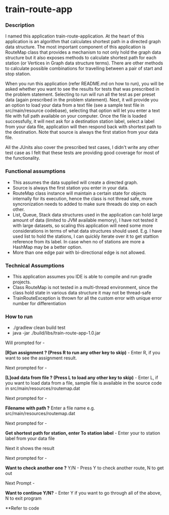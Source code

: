 # train-route-app
### Description
I named this application train-route-application. At the heart of this application is an algorithm that calculates shortest path in a directed graph data structure. The most important component of this application is RouteMap class that provides a mechanism to not only hold the graph data structure but it also exposes methods to calculate shortest path for each station (or Vertices in Graph data structure terms). There are other methods to calculate possible combinations for travelling between a pair of start and stop station. 

When you run this application (refer README.md on how to run), you will be asked whether you want to see the results for tests that was prescribed in the problem statement. Selecting to run will run all the test as per preset data (again prescribed in the problem statement). Next, it will provide you an option to load your data from a text file (see a sample test file in src/main/resource codebase), selecting that option will let you enter a text file with full path available on your computer. Once the file is loaded successfully, it will next ask for a destination station label, select a label from your data file, application will then respond back with shortest path to the destination. Note that source is always the first station from your data file.

All the JUnits also cover the prescribed test cases, I didn't write any other test case as I felt that these tests are providing good coverage for most of the functionality. 

### Functional assumptions
* This assumes the data supplied will create a directed graph.
* Source is always the first station you enter in your data.
* RouteMap class instance will maintain a certain state for objects internally for its execution, hence the class is not thread safe, more syncronization needs to added to make sure threads do step on each other.
* List, Queue, Stack data structures used in the application can hold large amount of data (limited to JVM available memory), I have not tested it with large datasets, so scaling this application will need some more considerations in terms of what data structures should used. E.g. I have used list to hold the stations, I can quickly iterate over it to get stattion reference from its label. In case when no of stations are more a HashMap may be a better option.
* More than one edge pair with bi-directional edge is not allowed.

### Technical Assumptions
- This application assumes you IDE is able to compile and run gradle projects.
- Class RouteMap is not tested in a multi-thread environment, since the class hold state in various 
data structure it may not be thread-safe
- TrainRouteException is thrown for all the custom error with unique error number for differentiation 

### How to run
- ./gradlew clean build test
- java -jar ./build/libs/train-route-app-1.0.jar 

Will prompted for -

**[R]un assignment ? (Press R to run any other key to skip)** - Enter R, if you want to see the assignment result.

Next prompted for -

**[L]oad data from file ? (Press L to load any other key to skip)** - Enter L, if you want to load data from a file, sample file is available in the source code in src/main/resources/routemap.dat

Next prompted for - 

**Filename with path ?** Enter a file name e.g. src/main/resources/routemap.dat

Next prompted for -

**Get shortest path for station, enter To station label** - Enter your to station label from your data file

Next it shows the result

Next prompted for -

**Want to check another one ?** Y/N - Press Y to check another route, N to get out

Next Prompt -

**Want to continue Y/N?** - Enter Y if you want to go through all of the above, N to exit program

**Refer to code
